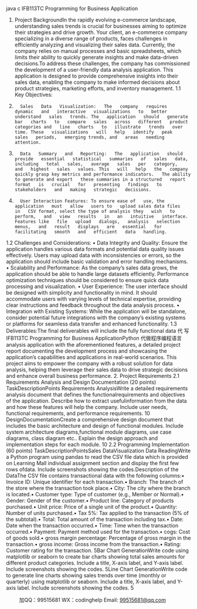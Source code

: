 java c
IFB113TC Programming for Business Application
1.   Project   BackgroundIn   the rapidly evolving e-commerce landscape, understanding sales trends is crucial for businesses aiming   to optimize   their   strategies   and   drive   growth. Your   client,   an   e-commerce   company   specializing   in   a   diverse   range   of   products,   faces   challenges   in   efficiently   analyzing   and   visualizing   their   sales   data.   Currently,   the   company   relies   on   manual   processes   and   basic   spreadsheets,   which   limits   their   ability   to   quickly   generate   insights   and   make   data-driven decisions.To   address   these   challenges,   the   company   has   commissioned   the   development   of   a   user-friendly   data   analysis application.   This application is designed   to provide comprehensive insights into   their sales data, enabling   the company   to   make   informed   decisions   about   product   strategies,   marketing   efforts,   and   inventory   management.
1.1 Key   Objectives:
1.       Sales   Data   Visualization:   The   company   requires   dynamic   and   interactive   visualizations   to   better   understand   sales   trends. The   application   should   generate   bar   charts   to   compare   sales   across   different   product   categories and   line   charts   to   illustrate   trends   over   time. These   visualizations   will   help   identify   peak   sales   periods,   emerging trends, and   areas   needing   attention.
2.       Data   Summary   and   Reporting:   The   application   should   provide   essential   statistical   summaries   of   sales   data, including   total   sales,   average   sales   per   category,   and   highest   sales   values. This   will   help   the   company   quickly grasp key metrics and performance indicators.   The ability   to generate and export   these summaries in a structured   report   format   is   crucial   for   presenting   findings   to   stakeholders   and   making   strategic   decisions.
3.       User Interaction Features: To ensure ease of   use, the application   must   allow   users to   upload sales data files   in   CSV format, select the type of analysis they   wish   to   perform,   and   view   results   in   an   intuitive   interface.   Features like   file   upload   dialogs,   analysis   selection   menus,   and   result   displays   are   essential   for   facilitating   smooth   and   efficient   data   handling.
1.2 Challenges and Considerations:
•       Data Integrity and Quality:   Ensure the   application   handles various   data formats   and   potential   data   quality   issues   effectively. Users may upload data with inconsistencies or errors, so   the application should include basic validation   and error handling   mechanisms.
•       Scalability   and   Performance: As   the   company’s   sales   data   grows, the   application   should   be   able   to   handle   large datasets efficiently.   Performance optimization techniques should   be considered   to   ensure   quick   data   processing   and visualization.
•       User    Experience:    The   user   interface   should   be   designed   with   simplicity   and   functionality   in   mind.    It   should   accommodate      users      with      varying      levels      of      technical      expertise,      providing      clear      instructions      and      feedback throughout   the   data   analysis   process.
•       Integration with Existing Systems: While the application will be standalone, consider potential future integrations   with   the   company’s   existing   systems   or   platforms   for   seamless   data   transfer   and   enhanced   functionality.
1.3 Deliverables:The   final   deliverables   will   include   the   fully   functional   data  代 写IFB113TC Programming for Business ApplicationPython
代做程序编程语言 analysis   application   with   the   aforementioned   features,   a   detailed   project   report   documenting   the   development   process   and   showcasing   the   application’s   capabilities   and   applications   in   real-world   scenarios.
This   project   aims   to   empower   the   company   with   a   robust   solution   for   data   analysis,   helping   them   leverage   their   sales data   to   drive   strategic   decisions   and   enhance   overall   business   performance.
2.   Project   Requirements
2.1   Requirements Analysis and   Design   Documentation (20 points)
TaskDescriptionPoints   Requirements   AnalysisWrite   a   detailed   requirements   analysis   document   that   defines   the   functionalrequirements   and   objectives   of   the   application.   Describe   how   to   extract   usefulinformation   from   the   data   and   how   these   features   will   help   the   company.   Include user   needs, functional   requirements, and   performance   requirements.   10   DesignDocumentationCreate   a   comprehensive   design   document   that   includes   the   basic   architecture and   design   of   functional   modules.   Include   system   architecture   diagrams,functional   module   diagrams, use   case   diagrams, class   diagram   etc..   Explain   the design   approach   and   implementation   steps   for   each   module.   10
2.2 Programming Implementation (60   points)
TaskDescriptionPointsSales   DataVisualization                                       Data   ReadingWrite   a   Python   program   using   pandas   to   read   the   CSV   file   data   which   is   provided on   Learning   Mall   individual   assignment   section   and   display   the   first   few   rows   ofdata.   Include   screenshots   showing   the   codes.Description of the   DataThe   CSV   file   contains   transactional   data   with   the   following   columns:•               Invoice   ID:   Unique identifier for each transaction.•             Branch: The   branch   of   the   store   where   the   transaction   took   place.•               City: The   city   where   the   branch   is   located.•             Customer   type: Type   of   customer   (e.g.,   Member   or   Normal).•               Gender: Gender   of   the   customer.•               Product   line: Category   of   products   purchased.•               Unit   price:   Price   of   a   single   unit   of   the   product.•               Quantity:   Number   of   units   purchased.•             Tax   5%: Tax   applied   to   the   transaction   (5% of   the   subtotal).•             Total: Total   amount   of   the   transaction   including   tax.•               Date:   Date   when   the   transaction   occurred.•             Time: Time   when   the   transaction   occurred.•               Payment:   Payment   method   used   for   the   transaction.•               cogs: Cost   of   goods   sold.•             gross   margin   percentage:   Percentage   of   gross   margin   in   the   transaction.•             gross   income:   Gross   income   from   the   transaction.•               Rating: Customer   rating   for   the   transaction.                                 5Bar   Chart         GenerationWrite   code   using   matplotlib   or   seaborn   to   create   bar   charts   showing   total   sales    amounts   for   different   product   categories.   Include   a   title, X-axis   label, and   Y-axis label.   Include   screenshots   showing   the   codes.   5Line   Chart      GenerationWrite   code   to   generate   line   charts   showing   sales   trends   over   time   (monthly   or quarterly) using   matplotlib   or   seaborn.   Include   a   title, X-axis   label,   and   Y-axis    label.   Include   screenshots   showing   the   codes.   5


         
加QQ：99515681  WX：codinghelp  Email: 99515681@qq.com
